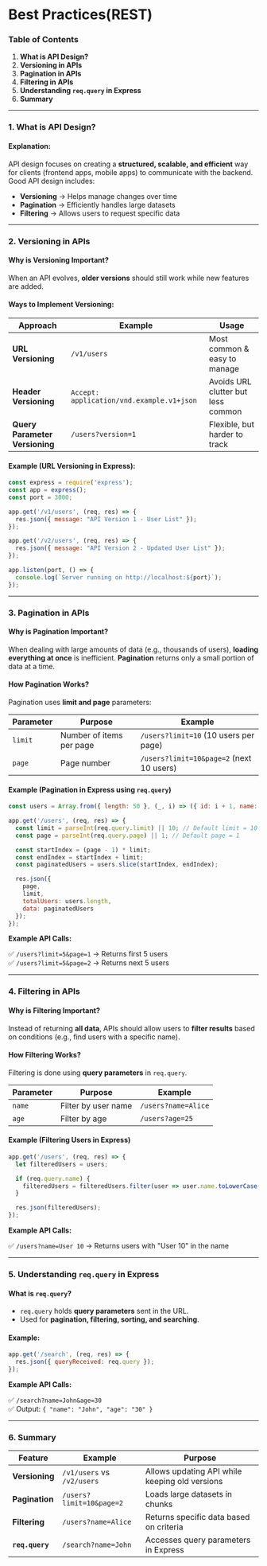 # Best Practices(REST)

### **Table of Contents**

1. **What is API Design?**
2. **Versioning in APIs**
3. **Pagination in APIs**
4. **Filtering in APIs**
5. **Understanding `req.query` in Express**
6. **Summary**

***

### **1. What is API Design?**

#### **Explanation:**

API design focuses on creating a **structured, scalable, and efficient** way for clients (frontend apps, mobile apps) to communicate with the backend.\
Good API design includes:

* **Versioning** → Helps manage changes over time
* **Pagination** → Efficiently handles large datasets
* **Filtering** → Allows users to request specific data

***

### **2. Versioning in APIs**

#### **Why is Versioning Important?**

When an API evolves, **older versions** should still work while new features are added.

#### **Ways to Implement Versioning:**

| Approach                       | Example                                   | Usage                              |
| ------------------------------ | ----------------------------------------- | ---------------------------------- |
| **URL Versioning**             | `/v1/users`                               | Most common & easy to manage       |
| **Header Versioning**          | `Accept: application/vnd.example.v1+json` | Avoids URL clutter but less common |
| **Query Parameter Versioning** | `/users?version=1`                        | Flexible, but harder to track      |

#### **Example (URL Versioning in Express):**

```javascript
const express = require('express');
const app = express();
const port = 3000;

app.get('/v1/users', (req, res) => {
  res.json({ message: "API Version 1 - User List" });
});

app.get('/v2/users', (req, res) => {
  res.json({ message: "API Version 2 - Updated User List" });
});

app.listen(port, () => {
  console.log(`Server running on http://localhost:${port}`);
});
```

***

### **3. Pagination in APIs**

#### **Why is Pagination Important?**

When dealing with large amounts of data (e.g., thousands of users), **loading everything at once** is inefficient. **Pagination** returns only a small portion of data at a time.

#### **How Pagination Works?**

Pagination uses **limit and page** parameters:

| Parameter | Purpose                  | Example                                  |
| --------- | ------------------------ | ---------------------------------------- |
| `limit`   | Number of items per page | `/users?limit=10` (10 users per page)    |
| `page`    | Page number              | `/users?limit=10&page=2` (next 10 users) |

#### **Example (Pagination in Express using `req.query`)**

```javascript
const users = Array.from({ length: 50 }, (_, i) => ({ id: i + 1, name: `User ${i + 1}` }));

app.get('/users', (req, res) => {
  const limit = parseInt(req.query.limit) || 10; // Default limit = 10
  const page = parseInt(req.query.page) || 1; // Default page = 1

  const startIndex = (page - 1) * limit;
  const endIndex = startIndex + limit;
  const paginatedUsers = users.slice(startIndex, endIndex);

  res.json({
    page,
    limit,
    totalUsers: users.length,
    data: paginatedUsers
  });
});
```

**Example API Calls:**

✅ `/users?limit=5&page=1` → Returns first 5 users\
✅ `/users?limit=5&page=2` → Returns next 5 users

***

### **4. Filtering in APIs**

#### **Why is Filtering Important?**

Instead of returning **all data**, APIs should allow users to **filter results** based on conditions (e.g., find users with a specific name).

#### **How Filtering Works?**

Filtering is done using **query parameters** in `req.query`.

| Parameter | Purpose             | Example             |
| --------- | ------------------- | ------------------- |
| `name`    | Filter by user name | `/users?name=Alice` |
| `age`     | Filter by age       | `/users?age=25`     |

#### **Example (Filtering Users in Express)**

```javascript
app.get('/users', (req, res) => {
  let filteredUsers = users;

  if (req.query.name) {
    filteredUsers = filteredUsers.filter(user => user.name.toLowerCase().includes(req.query.name.toLowerCase()));
  }

  res.json(filteredUsers);
});
```

**Example API Calls:**

✅ `/users?name=User 10` → Returns users with "User 10" in the name

***

### **5. Understanding `req.query` in Express**

#### **What is `req.query`?**

* `req.query` holds **query parameters** sent in the URL.
* Used for **pagination, filtering, sorting, and searching**.

#### **Example:**

```javascript
app.get('/search', (req, res) => {
  res.json({ queryReceived: req.query });
});
```

**Example API Calls:**

✅ `/search?name=John&age=30`\
✅ Output: `{ "name": "John", "age": "30" }`

***

### **6. Summary**

| Feature         | Example                    | Purpose                                        |
| --------------- | -------------------------- | ---------------------------------------------- |
| **Versioning**  | `/v1/users` vs `/v2/users` | Allows updating API while keeping old versions |
| **Pagination**  | `/users?limit=10&page=2`   | Loads large datasets in chunks                 |
| **Filtering**   | `/users?name=Alice`        | Returns specific data based on criteria        |
| **`req.query`** | `/search?name=John`        | Accesses query parameters in Express           |

